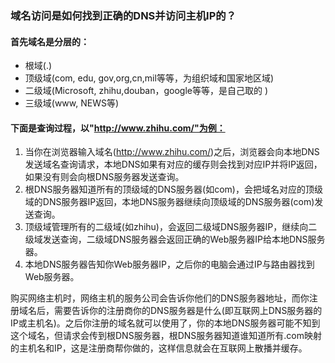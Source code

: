 ### 域名访问是如何找到正确的DNS并访问主机IP的？

#### 首先域名是分层的：

- 根域(.)
- 顶级域(com, edu, gov,org,cn,mil等等，为组织域和国家地区域)
- 二级域(Microsoft, zhihu,douban，google等等，是自己取的 )
- 三级域(www, NEWS等)

#### 下面是查询过程，以"http://www.zhihu.com/"为例：

1. 当你在浏览器输入域名(http://www.zhihu.com/)之后，浏览器会向本地DNS发送域名查询请求，本地DNS如果有对应的缓存则会找到对应IP并将IP返回，如果没有则会向根DNS服务器发送查询。
2. 根DNS服务器知道所有的顶级域的DNS服务器(如com)，会把域名对应的顶级域的DNS服务器IP返回，本地DNS服务器继续向顶级域的DNS服务器(com)发送查询。
3. 顶级域管理所有的二级域(如zhihu)，会返回二级域DNS服务器IP，继续向二级域发送查询，二级域DNS服务器会返回正确的Web服务器IP给本地DNS服务器。
4. 本地DNS服务器告知你Web服务器IP，之后你的电脑会通过IP与路由器找到Web服务器。

购买网络主机时，网络主机的服务公司会告诉你他们的DNS服务器地址，而你注册域名后，需要告诉你的注册商你的DNS服务器是什么(即互联网上DNS服务器的IP或主机名)。之后你注册的域名就可以使用了，你的本地DNS服务器可能不知到这个域名，但请求会传到根DNS服务器，根DNS服务器知道谁知道所有.com映射的主机名和IP，这是注册商帮你做的，这样信息就会在互联网上散播并缓存。
